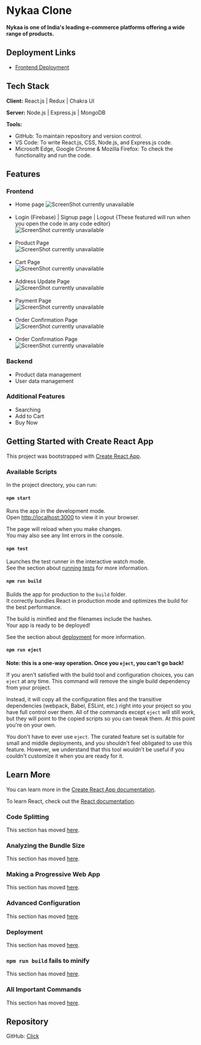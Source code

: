 # Nykaa Clone

<!-- <div style="display: flex; justify-content: center; align-items: center;">
  <img style="border-radius: 10px" src="https://cdn.iconscout.com/icon/free/png-256/free-nykaa-3384872-2822953.png?f=webp&w=256" alt="Nykaa logo">
</div> -->

**Nykaa is one of India's leading e-commerce platforms offering a wide range of products.**

## Deployment Links
- [Frontend Deployment]([https://xyz.vercel.app/](https://nykaa-clone-react-mihir-chi.vercel.app/#))

## Tech Stack

**Client:** React.js | Redux | Chakra UI 

**Server:** Node.js | Express.js | MongoDB  

**Tools:** 
- GitHub: To maintain repository and version control.
- VS Code: To write React.js, CSS, Node.js, and Express.js code.
- Microsoft Edge, Google Chrome & Mozilla Firefox: To check the functionality and run the code.

## Features

### Frontend
- Home page
  ![ScreenShot currently unavailable](https://i.postimg.cc/3J5c7Hjm/home.png)<br><br>
- Login (Firebase) | Signup page | Logout {These featured will run when you open the code in any code editor}<br>
  ![ScreenShot currently unavailable](https://i.postimg.cc/nV733P8z/signup.png)<br><br>
- Product Page<br>
  ![ScreenShot currently unavailable](https://i.postimg.cc/d0LBrWmJ/product.png)<br><br>
- Cart Page<br>
  ![ScreenShot currently unavailable](https://i.postimg.cc/3wVZBgnm/add-to-cart.png) <br><br>
- Address Update Page<br>
  ![ScreenShot currently unavailable](https://i.postimg.cc/66dhr4R4/location.png)<br><br>
- Payment Page<br>
  ![ScreenShot currently unavailable](https://i.postimg.cc/ZK4xVYF7/payment.png)<br><br>
- Order Confirmation Page<br>
  ![ScreenShot currently unavailable](https://i.postimg.cc/bwvHf651/confirm.png)<br><br>
- Order Confirmation Page<br>
  ![ScreenShot currently unavailable](https://i.postimg.cc/y8wJpvC1/Screenshot-2024-06-07-195550.png)

### Backend
- Product data management
- User data management

### Additional Features
- Searching 
- Add to Cart
- Buy Now

## Getting Started with Create React App

This project was bootstrapped with [Create React App](https://github.com/facebook/create-react-app).

### Available Scripts

In the project directory, you can run:

#### `npm start`
Runs the app in the development mode.\
Open [http://localhost:3000](http://localhost:3000) to view it in your browser.

The page will reload when you make changes.\
You may also see any lint errors in the console.

#### `npm test`
Launches the test runner in the interactive watch mode.\
See the section about [running tests](https://facebook.github.io/create-react-app/docs/running-tests) for more information.

#### `npm run build`
Builds the app for production to the `build` folder.\
It correctly bundles React in production mode and optimizes the build for the best performance.

The build is minified and the filenames include the hashes.\
Your app is ready to be deployed!

See the section about [deployment](https://facebook.github.io/create-react-app/docs/deployment) for more information.

#### `npm run eject`
**Note: this is a one-way operation. Once you `eject`, you can't go back!**

If you aren't satisfied with the build tool and configuration choices, you can `eject` at any time. This command will remove the single build dependency from your project.

Instead, it will copy all the configuration files and the transitive dependencies (webpack, Babel, ESLint, etc.) right into your project so you have full control over them. All of the commands except `eject` will still work, but they will point to the copied scripts so you can tweak them. At this point you're on your own.

You don't have to ever use `eject`. The curated feature set is suitable for small and middle deployments, and you shouldn't feel obligated to use this feature. However, we understand that this tool wouldn't be useful if you couldn't customize it when you are ready for it.

## Learn More

You can learn more in the [Create React App documentation](https://facebook.github.io/create-react-app/docs/getting-started).

To learn React, check out the [React documentation](https://reactjs.org/).

### Code Splitting
This section has moved [here](https://facebook.github.io/create-react-app/docs/code-splitting).

### Analyzing the Bundle Size
This section has moved [here](https://facebook.github.io/create-react-app/docs/analyzing-the-bundle-size).

### Making a Progressive Web App
This section has moved [here](https://facebook.github.io/create-react-app/docs/making-a-progressive-web-app).

### Advanced Configuration
This section has moved [here](https://facebook.github.io/create-react-app/docs/advanced-configuration).

### Deployment
This section has moved [here](https://facebook.github.io/create-react-app/docs/deployment).

### `npm run build` fails to minify
This section has moved [here](https://facebook.github.io/create-react-app/docs/troubleshooting#npm-run-build-fails-to-minify).

### All Important Commands
This section has moved [here](https://drive.google.com/file/d/1OAHaUUSvkKwBr6oF_1NyR6wUKWgxucB1/view?usp=sharing).

## Repository
GitHub: [Click](https://github.com/mihirdas77/Nykaa-Clone-React.git)
